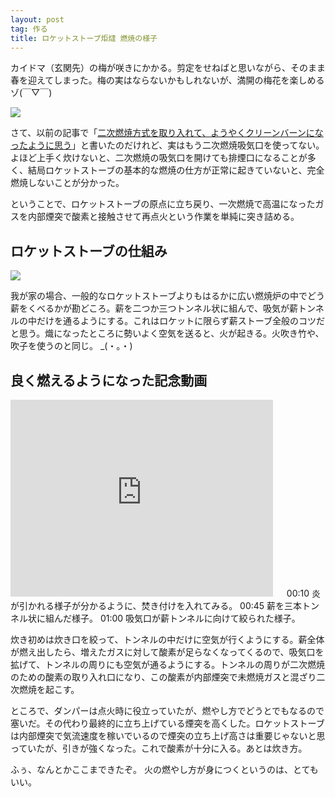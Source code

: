 ```yaml
---
layout: post
tag: 作る
title: ロケットストーブ炬燵 燃焼の様子
---
```

カイドマ（玄関先）の梅が咲きにかかる。剪定をせねばと思いながら、そのまま春を迎えてしまった。梅の実はならないかもしれないが、満開の梅花を楽しめるゾ(￣▽￣)

![](https://kobapan.com/f/16981944272_26f2cb7e67.jpg)

さて、以前の記事で「[二次燃焼方式を取り入れて、ようやくクリーンバーンになったように思う](http://kobapan.com/blog/2014/10/03/rocket.html)」と書いたのだけれど、実はもう二次燃焼吸気口を使ってない。よほど上手く炊けないと、二次燃焼の吸気口を開けても排煙口になることが多く、結局ロケットストーブの基本的な燃焼の仕方が正常に起きていないと、完全燃焼しないことが分かった。

ということで、ロケットストーブの原点に立ち戻り、一次燃焼で高温になったガスを内部煙突で酸素と接触させて再点火という作業を単純に突き詰める。

## ロケットストーブの仕組み
![](https://kobapan.com/f/21983113782_4091ecb579.jpg)

我が家の場合、一般的なロケットストーブよりもはるかに広い燃焼炉の中でどう薪をくべるかが勘どころ。薪を二つか三つトンネル状に組んで、吸気が薪トンネルの中だけを通るようにする。これはロケットに限らず薪ストーブ全般のコツだと思う。熾になったところに勢いよく空気を送ると、火が起きる。火吹き竹や、吹子を使うのと同じ。  _(・｡・)

## 良く燃えるようになった記念動画
<iframe width="420" height="315" src="https://www.youtube.com/embed/Sa-PCBdr-wQ?rel=0" frameborder="0" allowfullscreen></iframe>
　
00:10 炎が引かれる様子が分かるように、焚き付けを入れてみる。
00:45 薪を三本トンネル状に組んだ様子。
01:00 吸気口が薪トンネルに向けて絞られた様子。

炊き初めは炊き口を絞って、トンネルの中だけに空気が行くようにする。薪全体が燃え出したら、増えたガスに対して酸素が足らなくなってくるので、吸気口を拡げて、トンネルの周りにも空気が通るようにする。トンネルの周りが二次燃焼のための酸素の取り入れ口になり、この酸素が内部煙突で未燃焼ガスと混ざり二次燃焼を起こす。

ところで、ダンパーは点火時に役立っていたが、燃やし方でどうとでもなるので塞いだ。その代わり最終的に立ち上げている煙突を高くした。ロケットストーブは内部煙突で気流速度を稼いでいるので煙突の立ち上げ高さは重要じゃないと思っていたが、引きが強くなった。これで酸素が十分に入る。あとは炊き方。

ふぅ、なんとかここまできたぞ。
火の燃やし方が身につくというのは、とてもいい。






